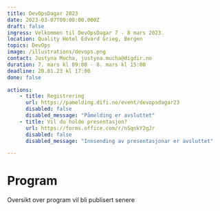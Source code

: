```yaml
---
title: DevOpsDagar 2023
date: 2023-03-07T09:00:00.000Z
draft: false
ingress: Velkommen til DevOpsDagar 7 - 8 mars 2023.
location: Quality Hotel Edvard Grieg, Bergen
topics: DevOps
image: /illustrations/devops.png
contact: Justyna Mucha, justyna.mucha@digdir.no
duration: 7. mars kl 09:00 - 8. mars kl 15:00
deadline: 20.01.23 kl 17:00
done: false

actions:
    - title: Registrering
      url: https://pamelding.difi.no/event/devopsdagar23
      disabled: false
      disabled_message: "Påmelding er avsluttet"
    - title: Vil du holde presentasjon?
      url: https://forms.office.com/r/nSqnkY2gJr 
      disabled: false
      disabled_message: "Innsending av presentasjonar er avsluttet"

---
```


# Program
Oversikt over program vil bli publisert senere
